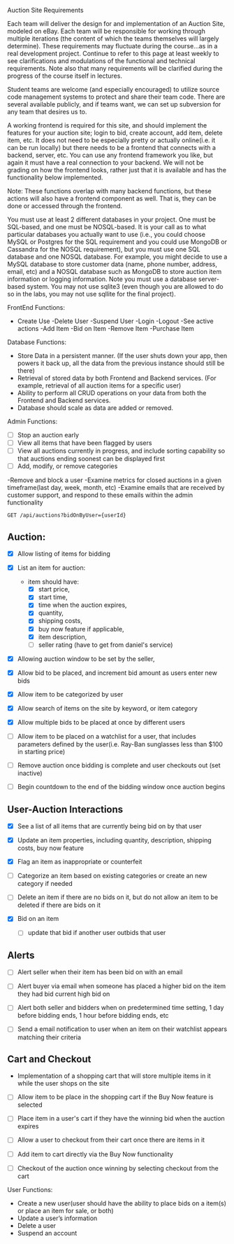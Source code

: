 Auction Site Requirements

Each team will deliver the design for and implementation of an Auction Site, modeled on eBay. Each team will be responsible for working through multiple iterations (the content of which the teams themselves will largely determine). These requirements may fluctuate during the course...as in a real development project. Continue to refer to this page at least weekly to see clarifications and modulations of the functional and technical requirements. Note also that many requirements will be clarified during the progress of the course itself in lectures.

Student teams are welcome (and especially encouraged) to utilize source code management systems to protect and share their team code. There are several available publicly, and if teams want, we can set up subversion for any team that desires us to.

A working frontend is required for this site, and should implement the features for your auction site; login to bid, create account, add item, delete item, etc. It does not need to be especially pretty or actually online(i.e. it can be run locally) but there needs to be a frontend that connects with a backend, server, etc. You can use any frontend framework you like, but again it must have a real connection to your backend. We will not be grading on how the frontend looks, rather just that it is available and has the functionality below implemented.

Note: These functions overlap with many backend functions, but these actions will also have a frontend component as well. That is, they can be done or accessed through the frontend.

You must use at least 2 different databases in your project. One must be SQL-based, and one must be NOSQL-based. It is your call as to what particular databases you actually want to use (i.e., you could choose MySQL or Postgres for the SQL requirement and you could use MongoDB or Cassandra for the NOSQL requirement), but you must use one SQL database and one NOSQL database. For example, you might decide to use a MySQL database to store customer data (name, phone number, address, email, etc) and a NOSQL database such as MongoDB to store auction item information or logging information. Note you must use a database server-based system. You may not use sqlite3 (even though you are allowed to do so in the labs, you may not use sqllite for the final project).

FrontEnd Functions:

- Create Use
  -Delete User
  -Suspend User
  -Login
  -Logout
  -See active actions
  -Add Item
  -Bid on Item
  -Remove Item
  -Purchase Item

Database Functions:

- Store Data in a persistent manner. (If the user shuts down your app, then powers it back up, all the data from the previous instance should still be there)
- Retrieval of stored data by both Frontend and Backend services. (For example, retrieval of all auction items for a specific user)
- Ability to perform all CRUD operations on your data from both the Frontend and Backend services.
- Database should scale as data are added or removed.

Admin Functions:

- [ ] Stop an auction early
- [ ] View all items that have been flagged by users
- [ ] View all auctions currently in progress, and include sorting capability so that auctions ending soonest can be displayed first
- [ ] Add, modify, or remove categories

-Remove and block a user
-Examine metrics for closed auctions in a given timeframe(last day, week, month, etc)
-Examine emails that are received by customer support, and respond to these emails within the admin functionality

`GET /api/auctions?bidOnByUser={userId}`

## Auction:

- [x] Allow listing of items for bidding
- [x] List an item for auction:

  - item should have:
    - [x] start price,
    - [x] start time,
    - [x] time when the auction expires,
    - [x] quantity,
    - [x] shipping costs,
    - [x] buy now feature if applicable,
    - [x] item description,
    - [ ] seller rating (have to get from daniel's service)

- [x] Allowing auction window to be set by the seller,
- [x] Allow bid to be placed, and increment bid amount as users enter new bids
- [x] Allow item to be categorized by user
- [x] Allow search of items on the site by keyword, or item category
- [x] Allow multiple bids to be placed at once by different users

- [ ] Allow item to be placed on a watchlist for a user, that includes parameters defined by the user(i.e. Ray-Ban sunglasses less than $100 in starting price)

- [ ] Remove auction once bidding is complete and user checkouts out (set
      inactive)

- [ ] Begin countdown to the end of the bidding window once auction begins

## User-Auction Interactions

- [x] See a list of all items that are currently being bid on by that user
- [x] Update an item properties, including quantity, description, shipping costs, buy now feature
- [x] Flag an item as inappropriate or counterfeit
- [ ] Categorize an item based on existing categories or create an new category if needed

- [ ] Delete an item if there are no bids on it, but do not allow an item to be deleted if there are bids on it

- [x] Bid on an item
  - [ ] update that bid if another user outbids that user

## Alerts

- [ ] Alert seller when their item has been bid on with an email
- [ ] Alert buyer via email when someone has placed a higher bid on the item they had bid current high bid on
- [ ] Alert both seller and bidders when on predetermined time setting, 1 day before bidding ends, 1 hour before bidding ends, etc

- [ ] Send a email notification to user when an item on their watchlist appears matching their criteria

## Cart and Checkout

- Implementation of a shopping cart that will store multiple items in it while the user shops on the site

- [ ] Allow item to be place in the shopping cart if the Buy Now feature is selected
- [ ] Place item in a user's cart if they have the winning bid when the auction expires
- [ ] Allow a user to checkout from their cart once there are items in it

- [ ] Add item to cart directly via the Buy Now functionality
- [ ] Checkout of the auction once winning by selecting checkout from the cart

User Functions:

- Create a new user(user should have the ability to place bids on a item(s) or place an item for sale, or both)
- Update a user’s information
- Delete a user
- Suspend an account
